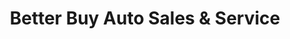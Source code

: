 ---
title: "Better Buy Auto Sales & Service"
url: /oklahoma-city/better-buy-auto-sales-und-service/
shop: Autowerkstatt
---